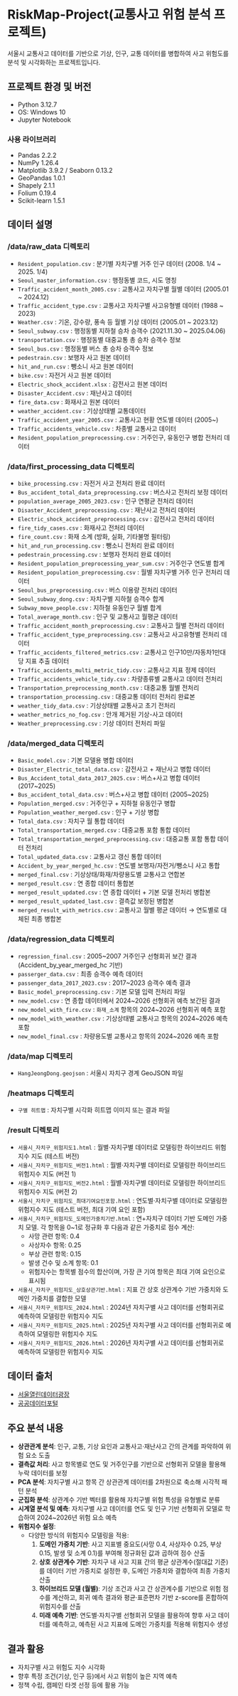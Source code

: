# RiskMap-Project(교통사고 위험 분석 프로젝트)
서울시 교통사고 데이터를 기반으로 기상, 인구, 교통 데이터를 병합하여 사고 위험도를 분석 및 시각화하는 프로젝트입니다.

## 프로젝트 환경 및 버전

- Python 3.12.7
- OS: Windows 10
- Jupyter Notebook

### 사용 라이브러리
- Pandas 2.2.2
- NumPy 1.26.4
- Matplotlib 3.9.2 / Seaborn 0.13.2
- GeoPandas 1.0.1
- Shapely 2.1.1
- Folium 0.19.4
- Scikit-learn 1.5.1

## 데이터 설명

### /data/raw_data 디렉토리
- `Resident_population.csv` : 분기별 자치구별 거주 인구 데이터 (2008. 1/4 ~ 2025. 1/4)
- `Seoul_master_information.csv` : 행정동별 코드, 시도 명칭
- `Traffic_accident_month_2005.csv` : 교통사고 자치구별 월별 데이터 (2005.01 ~ 2024.12)
- `Traffic_accident_type.csv` : 교통사고 자치구별 사고유형별 데이터 (1988 ~ 2023)
- `Weather.csv` : 기온, 강수량, 풍속 등 월별 기상 데이터 (2005.01 ~ 2023.12)
- `Seoul_subway.csv` : 행정동별 지하철 승차 승객수 (2021.11.30 ~ 2025.04.06)
- `transportation.csv` : 행정동별 대중교통 총 승차 승객수 정보
- `Seoul_bus.csv` : 행정동별 버스 총 승차 승객수 정보
- `pedestrain.csv` : 보행자 사고 원본 데이터
- `hit_and_run.csv` : 뺑소니 사고 원본 데이터
- `bike.csv` : 자전거 사고 원본 데이터
- `Electric_shock_accident.xlsx` : 감전사고 원본 데이터
- `Disaster_Accident.csv` : 재난사고 데이터
- `fire_data.csv` : 화재사고 원본 데이터
- `weather_accident.csv` : 기상상태별 교통데이터
- `Traffic_accident_year_2005.csv` : 교통사고 현황 연도별 데이터 (2005~)
- `Traffic_accidents_vehicle.csv` : 차종별 교통사고 데이터
- `Resident_population_preprocessing.csv` : 거주인구, 유동인구 병합 전처리 데이터

### /data/first_processing_data 디렉토리
- `bike_processing.csv` : 자전거 사고 전처리 완료 데이터
- `Bus_accident_total_data_preprocessing.csv` : 버스사고 전처리 보정 데이터
- `population_average_2005_2023.csv` : 인구 연평균 전처리 데이터
- `Disaster_Accident_preprocessing.csv` : 재난사고 전처리 데이터
- `Electric_shock_accident_preprocessing.csv` : 감전사고 전처리 데이터
- `fire_tidy_cases.csv` : 화재사고 전처리 데이터
- `fire_count.csv` : 화재 소계 (방화, 실화, 기타불명 필터링)
- `hit_and_run_processing.csv` : 뺑소니 전처리 완료 데이터
- `pedestrain_processing.csv` : 보행자 전처리 완료 데이터
- `Resident_population_preprocessing_year_sum.csv` : 거주인구 연도별 합계
- `Resident_population_preprocessing.csv` : 월별 자치구별 거주 인구 전처리 데이터
- `Seoul_bus_preprocessing.csv` : 버스 이용량 전처리 데이터
- `Seoul_subway_dong.csv` : 자치구별 지하철 승객수 합계
- `Subway_move_people.csv` : 지하철 유동인구 월별 합계
- `Total_average_month.csv` : 인구 및 교통사고 월평균 데이터
- `Traffic_accident_month_preprocessing.csv` : 교통사고 월별 전처리 데이터
- `Traffic_accident_type_preprocessing.csv` : 교통사고 사고유형별 전처리 데이터
- `Traffic_accidents_filtered_metrics.csv` : 교통사고 인구10만/자동차1만대당 지표 추출 데이터
- `Traffic_accidents_multi_metric_tidy.csv` : 교통사고 지표 정제 데이터
- `Traffic_accidents_vehicle_tidy.csv` : 차량종류별 교통사고 데이터 전처리
- `Transportation_preprocessing_month.csv` : 대중교통 월별 전처리
- `transportation_processing.csv` : 대중교통 데이터 전처리 완료본
- `weather_tidy_data.csv` : 기상상태별 교통사고 초기 전처리
- `weather_metrics_no_fog.csv` : 안개 제거된 기상-사고 데이터
- `Weather_preprocessing.csv` : 기상 데이터 전처리 파일

### /data/merged_data 디렉토리
- `Basic_model.csv` : 기본 모델용 병합 데이터
- `Disaster_Electric_total_data.csv` : 감전사고 + 재난사고 병합 데이터
- `Bus_Accident_total_data_2017_2025.csv` : 버스+사고 병합 데이터 (2017~2025)
- `Bus_accident_total_data.csv` : 버스+사고 병합 데이터 (2005~2025)
- `Population_merged.csv` : 거주인구 + 지하철 유동인구 병합
- `Population_weather_merged.csv` : 인구 + 기상 병합
- `Total_data.csv` : 자치구 월 통합 데이터
- `Total_transportation_merged.csv` : 대중교통 포함 통합 데이터
- `Total_transportation_merged_preprocessing.csv` : 대중교통 포함 통합 데이터 전처리
- `Total_updated_data.csv` : 교통사고 갱신 통합 데이터
- `Accident_by_year_merged_hc.csv` : 연도별 보행자/자전거/뺑소니 사고 통합
- `merged_final.csv` : 기상상태/화재/차량용도별 교통사고 연합본
- `merged_result.csv` : 연 종합 데이터 통합본
- `merged_result_updated.csv` : 연 종합 데이터 + 기본 모델 전처리 병합본
- `merged_result_updated_last.csv` : 결측값 보정된 병합본
- `merged_result_with_metrics.csv` : 교통사고 월별 평균 데이터 → 연도별로 대체된 최종 병합본

### /data/regression_data 디렉토리
- `regression_final.csv` : 2005~2007 거주인구 선형회귀 보간 결과 (Accident_by_year_merged_hc 기반)
- `passerger_data.csv` : 최종 승객수 예측 데이터
- `passenger_data_2017_2023.csv` : 2017~2023 승객수 예측 결과
- `Basic_model_preprocessing.csv` : 기본 모델 입력 전처리 파일
- `new_model.csv` : 연 종합 데이터에서 2024~2026 선형회귀 예측 보간된 결과
- `new_model_with_fire.csv` : `화재_소계` 항목의 2024~2026 선형회귀 예측 포함
- `new_model_with_weather.csv` : 기상상태별 교통사고 항목의 2024~2026 예측 포함
- `new_model_final.csv` : 차량용도별 교통사고 항목의 2024~2026 예측 포함

### /data/map 디렉토리
- `HangJeongDong.geojson` : 서울시 자치구 경계 GeoJSON 파일

### /heatmaps 디렉토리
- `구별 히트맵` : 자치구별 시각화 히트맵 이미지 또는 결과 파일

### /result 디렉토리
- `서울시_자치구_위험지도1.html` : 월별·자치구별 데이터로 모델링한 하이브리드 위험지수 지도 (테스트 버전)
- `서울시_자치구_위험지도_버전1.html` : 월별·자치구별 데이터로 모델링한 하이브리드 위험지수 지도 (버전 1)
- `서울시_자치구_위험지도_버전2.html` : 월별·자치구별 데이터로 모델링한 하이브리드 위험지수 지도 (버전 2)
- `서울시_자치구_위험지도_최대기여요인포함.html` : 연도별·자치구별 데이터로 모델링한 위험지수 지도 (테스트 버전, 최대 기여 요인 포함)
- `서울시_자치구_위험지도_도메인가중치기반.html` : 연+자치구 데이터 기반 도메인 가중치 모델. 각 항목을 0~1로 정규화 후 다음과 같은 가중치로 점수 계산:
  - 사망 관련 항목: 0.4
  - 사상자수 항목: 0.25
  - 부상 관련 항목: 0.15
  - 발생 건수 및 소계 항목: 0.1
  - 위험지수는 항목별 점수의 합산이며, 가장 큰 기여 항목은 최대 기여 요인으로 표시됨
- `서울시_자치구_위험지도_상호상관기반.html` : 지표 간 상호 상관계수 기반 가중치와 도메인 가중치를 결합한 모델
- `서울시_자치구_위험지도_2024.html` : 2024년 자치구별 사고 데이터를 선형회귀로 예측하여 모델링한 위험지수 지도
- `서울시_자치구_위험지도_2025.html` : 2025년 자치구별 사고 데이터를 선형회귀로 예측하여 모델링한 위험지수 지도
- `서울시_자치구_위험지도_2026.html` : 2026년 자치구별 사고 데이터를 선형회귀로 예측하여 모델링한 위험지수 지도

## 데이터 출처
- [서울열린데이터광장](https://data.seoul.go.kr/)
- [공공데이터포털](https://www.data.go.kr/)

## 주요 분석 내용
- **상관관계 분석**: 인구, 교통, 기상 요인과 교통사고·재난사고 간의 관계를 파악하여 위험 요소 도출
- **결측값 처리**: 사고 항목별로 연도 및 거주인구를 기반으로 선형회귀 모델을 활용해 누락 데이터를 보정
- **PCA 분석**: 자치구별 사고 항목 간 상관관계 데이터를 2차원으로 축소해 시각적 패턴 분석
- **군집화 분석**: 상관계수 기반 벡터를 활용해 자치구별 위험 특성을 유형별로 분류
- **시계열 분석 및 예측**: 자치구별 사고 데이터를 연도 및 인구 기반 선형회귀 모델로 학습하여 2024~2026년 위험 요소 예측
- **위험지수 설정**:
  - 다양한 방식의 위험지수 모델링을 적용:
    1. **도메인 가중치 기반**: 사고 지표별 중요도(사망 0.4, 사상자수 0.25, 부상 0.15, 발생 및 소계 0.1)를 부여해 정규화된 값과 곱하여 점수 산출
    2. **상호 상관계수 기반**: 자치구 내 사고 지표 간의 평균 상관계수(절대값 기준)를 데이터 기반 가중치로 설정한 후, 도메인 가중치와 결합하여 최종 가중치 산출
    3. **하이브리드 모델 (월별)**: 기상 조건과 사고 간 상관계수를 기반으로 위험 점수를 계산하고, 회귀 예측 결과와 평균·표준편차 기반 z-score를 혼합하여 위험지수를 산출
    4. **미래 예측 기반**: 연도별·자치구별 선형회귀 모델을 활용하여 향후 사고 데이터를 예측하고, 예측된 사고 지표에 도메인 가중치를 적용해 위험지수 생성


## 결과 활용
- 자치구별 사고 위험도 지수 시각화
- 향후 특정 조건(기상, 인구 등)에서 사고 위험이 높은 지역 예측
- 정책 수립, 캠페인 타겟 선정 등에 활용 가능
